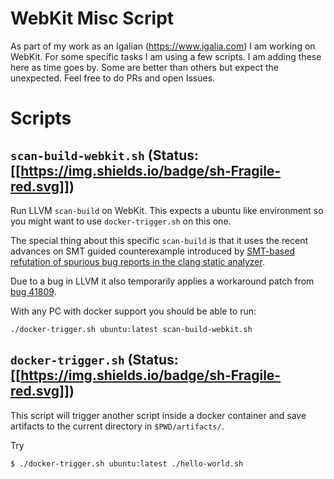 # WebKit Misc Script

As part of my work as an Igalian (https://www.igalia.com) I am working on WebKit. For some specific tasks I am using a few scripts. I am adding these here as time goes by.
Some are better than others but expect the unexpected. Feel free to do PRs and open Issues.

# Scripts

## `scan-build-webkit.sh` (Status: [[https://img.shields.io/badge/sh-Fragile-red.svg]])

Run LLVM `scan-build` on WebKit. This expects a ubuntu like environment so you might want to use `docker-trigger.sh` on this one.

The special thing about this specific `scan-build` is that it uses the recent advances on SMT guided counterexample introduced by 
[SMT-based refutation of spurious bug reports in the clang static analyzer](https://dl.acm.org/citation.cfm?id=3339673).

Due to a bug in LLVM it also temporarily applies a workaround patch from [bug 41809](https://bugs.llvm.org/show_bug.cgi?id=41809).

With any PC with docker support you should be able to run:
```
./docker-trigger.sh ubuntu:latest scan-build-webkit.sh 
```

## `docker-trigger.sh` (Status: [[https://img.shields.io/badge/sh-Fragile-red.svg]])

This script will trigger another script inside a docker container and save artifacts to the current directory in `$PWD/artifacts/`.

Try
```
$ ./docker-trigger.sh ubuntu:latest ./hello-world.sh
```
